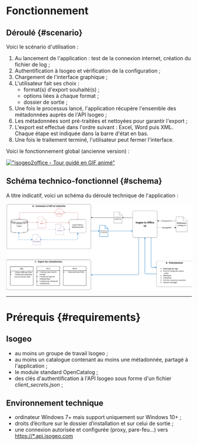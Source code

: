 # Fonctionnement

## Déroulé {#scenario}

Voici le scénario d'utilisation :

1. Au lancement de l'application : test de la connexion internet, création du fichier de log ;
2. Authentification à Isogeo et vérification de la configuration ;
3. Chargement de l'interface graphique ;
4. L'utilisateur fait ses choix :
   * format\(s\) d'export souhaité\(s\) ;
   * options liées à chaque format ;
   * dossier de sortie ;
5. Une fois le processus lancé, l'application récupère l'ensemble des métadonnées auprès de l'API Isogeo ;
6. Les métadonnées sont pré-traitées et nettoyées pour garantir l'export ;
7. L'export est effectué dans l'ordre suivant : Excel, Word puis XML. Chaque étape est indiquée dans la barre d'état en bas.
8. Une fois le traitement terminé, l'utilisateur peut fermer l'interface.

Voici le fonctionnement global (ancienne version) :

[![&quot;isogeo2office - Tour guidé en GIF animé&quot;](https://raw.githubusercontent.com/isogeo/isogeo-2-office/master/img/demo_fr.gif)](https://github.com/isogeo/isogeo-2-office/blob/master/img/demo_fr.gif "Voir un GIF de démonstration complète")

## Schéma technico-fonctionnel {#schema}

A titre indicatif, voici un schéma du déroulé technique de l'application :

![&quot;Schéma technico-fonctionnel&quot;](/assets/isogeo2office_SchemaTechnicoFonctionnel.png)

---

# Prérequis {#requirements}

## Isogeo

* au moins un groupe de travail Isogeo ;
* au moins un catalogue contenant au moins une métadonnée, partagé à l'application ;
* le module standard OpenCatalog ;
* des clés d'authentification à l'API Isogeo sous forme d'un fichier _client_secrets.json_ ;

## Environnement technique

* ordinateur Windows 7+ mais support uniquement sur Windows 10+ ;
* droits d’écriture sur le dossier d’installation et sur celui de sortie ;
* une connexion autorisée et configurée \(proxy, pare-feu...\) vers [https://*.api.isogeo.com](https://api.isogeo.com/about)



